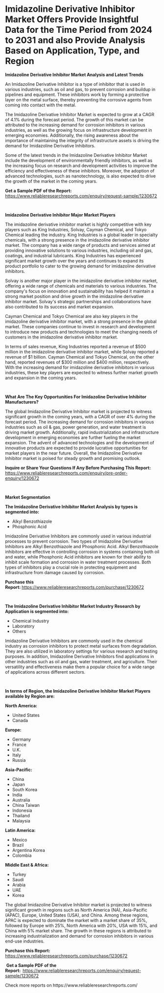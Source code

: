 <p><h1>Imidazoline Derivative Inhibitor Market Offers Provide Insightful Data for the Time Period from 2024 to 2031 and also Provide Analysis Based on Application, Type, and Region</h1></p><p><strong>Imidazoline Derivative Inhibitor Market Analysis and Latest Trends</strong></p>
<p><p>An Imidazoline Derivative Inhibitor is a type of inhibitor that is used in various industries, such as oil and gas, to prevent corrosion and buildup in pipelines and equipment. These inhibitors work by forming a protective layer on the metal surface, thereby preventing the corrosive agents from coming into contact with the metal.</p><p>The Imidazoline Derivative Inhibitor Market is expected to grow at a CAGR of 4.1% during the forecast period. The growth of this market can be attributed to the increasing demand for corrosion inhibitors in various industries, as well as the growing focus on infrastructure development in emerging economies. Additionally, the rising awareness about the importance of maintaining the integrity of infrastructure assets is driving the demand for Imidazoline Derivative Inhibitors.</p><p>Some of the latest trends in the Imidazoline Derivative Inhibitor Market include the development of environmentally friendly inhibitors, as well as the increasing focus on research and development activities to improve the efficiency and effectiveness of these inhibitors. Moreover, the adoption of advanced technologies, such as nanotechnology, is also expected to drive the growth of the market in the coming years.</p></p>
<p><strong>Get a Sample PDF of the Report:&nbsp;</strong> <a href="https://www.reliableresearchreports.com/enquiry/request-sample/1230672">https://www.reliableresearchreports.com/enquiry/request-sample/1230672</a></p>
<p>&nbsp;</p>
<p><strong>Imidazoline Derivative Inhibitor Major Market Players</strong></p>
<p><p>The imidazoline derivative inhibitor market is highly competitive with key players such as King Industries, Solvay, Cayman Chemical, and Tokyo Chemical leading the industry. King Industries is a global leader in specialty chemicals, with a strong presence in the imidazoline derivative inhibitor market. The company has a wide range of products and services aimed at providing innovative solutions to various industries, including oil and gas, coatings, and industrial lubricants. King Industries has experienced significant market growth over the years and continues to expand its product portfolio to cater to the growing demand for imidazoline derivative inhibitors.</p><p>Solvay is another major player in the imidazoline derivative inhibitor market, offering a wide range of chemicals and materials to various industries. The company's focus on innovation and sustainability has helped it maintain a strong market position and drive growth in the imidazoline derivative inhibitor market. Solvay's strategic partnerships and collaborations have also contributed to its success and market expansion.</p><p>Cayman Chemical and Tokyo Chemical are also key players in the imidazoline derivative inhibitor market, with a strong presence in the global market. These companies continue to invest in research and development to introduce new products and technologies to meet the changing needs of customers in the imidazoline derivative inhibitor market.</p><p>In terms of sales revenue, King Industries reported a revenue of $500 million in the imidazoline derivative inhibitor market, while Solvay reported a revenue of $1 billion. Cayman Chemical and Tokyo Chemical, on the other hand, reported revenues of $300 million and $400 million, respectively. With the increasing demand for imidazoline derivative inhibitors in various industries, these key players are expected to witness further market growth and expansion in the coming years.</p></p>
<p>&nbsp;</p>
<p><strong>What Are The Key Opportunities For Imidazoline Derivative Inhibitor Manufacturers?</strong></p>
<p><p>The global Imidazoline Derivative Inhibitor market is projected to witness significant growth in the coming years, with a CAGR of over 4% during the forecast period. The increasing demand for corrosion inhibitors in various industries such as oil & gas, power generation, and water treatment is driving market growth. Additionally, rapid industrialization and infrastructure development in emerging economies are further fueling the market expansion. The advent of advanced technologies and the development of innovative products are expected to provide lucrative opportunities for market players in the near future. Overall, the Imidazoline Derivative Inhibitor market is poised for steady growth and promising outlook.</p></p>
<p><strong>Inquire or Share Your Questions If Any Before Purchasing This Report:</strong> <a href="https://www.reliableresearchreports.com/enquiry/pre-order-enquiry/1230672">https://www.reliableresearchreports.com/enquiry/pre-order-enquiry/1230672</a></p>
<p>&nbsp;</p>
<p><strong>Market Segmentation</strong></p>
<p><strong>The Imidazoline Derivative Inhibitor Market Analysis by types is segmented into:</strong></p>
<p><ul><li>Alkyl Benzothiazole</li><li>Phosphonic Acid</li></ul></p>
<p><p>Imidazoline Derivative Inhibitors are commonly used in various industrial processes to prevent corrosion. Two types of Imidazoline Derivative Inhibitors are Alkyl Benzothiazole and Phosphonic Acid. Alkyl Benzothiazole inhibitors are effective in controlling corrosion in systems containing both oil and water, while Phosphonic Acid inhibitors are known for their ability to inhibit scale formation and corrosion in water treatment processes. Both types of inhibitors play a crucial role in protecting equipment and infrastructure from damage caused by corrosion.</p></p>
<p><strong>Purchase this Report:&nbsp;</strong><a href="https://www.reliableresearchreports.com/purchase/1230672">https://www.reliableresearchreports.com/purchase/1230672</a></p>
<p>&nbsp;</p>
<p><strong>The Imidazoline Derivative Inhibitor Market Industry Research by Application is segmented into:</strong></p>
<p><ul><li>Chemical Industry</li><li>Laboratory</li><li>Others</li></ul></p>
<p><p>Imidazoline Derivative Inhibitors are commonly used in the chemical industry as corrosion inhibitors to protect metal surfaces from degradation. They are also utilized in laboratory settings for various research and testing purposes. In addition, Imidazoline Derivative Inhibitors find applications in other industries such as oil and gas, water treatment, and agriculture. Their versatility and effectiveness make them a popular choice for a wide range of applications across different sectors.</p></p>
<p>&nbsp;</p>
<p><strong>In terms of Region, the Imidazoline Derivative Inhibitor Market Players available by Region are:</strong></p>
<p>
    <p> <strong> North America: </strong>
        <ul>
            <li>United States</li>
            <li>Canada</li>
        </ul>
        </p> 
    <p> <strong> Europe: </strong>
        <ul>
            <li>Germany</li>
            <li>France</li>
            <li>U.K.</li>
            <li>Italy</li>
            <li>Russia</li>
        </ul>
        </p> 
    <p> <strong> Asia-Pacific: </strong>
        <ul>
            <li>China</li>
            <li>Japan</li>
            <li>South Korea</li>
            <li>India</li>
            <li>Australia</li>
            <li>China Taiwan</li>
            <li>Indonesia</li>
            <li>Thailand</li>
            <li>Malaysia</li>
        </ul>
        </p> 
    <p> <strong> Latin America: </strong>
        <ul>
            <li>Mexico</li>
            <li>Brazil</li>
            <li>Argentina Korea</li>
            <li>Colombia</li>
        </ul>
        </p> 
    <p> <strong> Middle East & Africa: </strong>
        <ul>
            <li>Turkey</li>
            <li>Saudi</li>
            <li>Arabia</li>
            <li>UAE</li>
            <li>Korea</li>
        </ul>
    </p>
    </p>
<p><p>The global Imidazoline Derivative Inhibitor market is projected to witness significant growth in regions such as North America (NA), Asia-Pacific (APAC), Europe, United States (USA), and China. Among these regions, APAC is expected to dominate the market with a market share of 35%, followed by Europe with 25%, North America with 20%, USA with 15%, and China with 5% market share. The growth in these regions is attributed to increasing industrialization and demand for corrosion inhibitors in various end-use industries.</p></p>
<p><strong>Purchase this Report: </strong><a href="https://www.reliableresearchreports.com/purchase/1230672">https://www.reliableresearchreports.com/purchase/1230672</a></p>
<p>&nbsp;<strong>Get a Sample PDF of the Report:&nbsp;&nbsp;</strong><a href="https://www.reliableresearchreports.com/enquiry/request-sample/1230672">https://www.reliableresearchreports.com/enquiry/request-sample/1230672</a></p>
<p><strong></strong></p>
<p>Check more reports on https://www.reliableresearchreports.com/</p>
